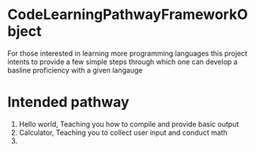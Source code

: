# CodeLearningPathwayFrameworkObject
For those interested in learning more programming languages this project intents to provide a few simple steps through which one can develop a basline proficiency with a given langauge

# Intended pathway
1. Hello world, Teaching you how to compile and provide basic output
2. Calculator, Teaching you to collect user input and conduct math
3. 
